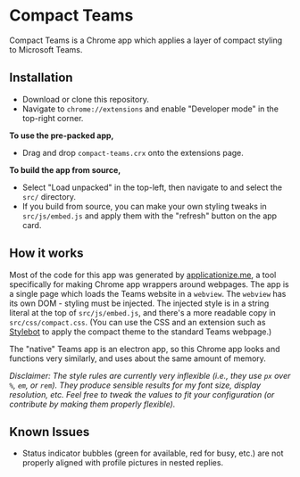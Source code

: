 # Compact Teams

Compact Teams is a Chrome app which applies a layer of compact styling to Microsoft Teams.

## Installation

- Download or clone this repository.
- Navigate to `chrome://extensions` and enable "Developer mode" in the top-right corner.

**To use the pre-packed app,**
- Drag and drop `compact-teams.crx` onto the extensions page.

**To build the app from source,**
- Select "Load unpacked" in the top-left, then navigate to and select the `src/` directory.
- If you build from source, you can make your own styling tweaks in `src/js/embed.js` and apply them with the "refresh" button on the app card.

## How it works

Most of the code for this app was generated by [applicationize.me](https://applicationize.me/), a tool specifically for
making Chrome app wrappers around webpages. The app is a single page which loads the Teams website in a `webview`.
The `webview` has its own DOM - styling must be injected. The injected style is in a string literal at the top of
`src/js/embed.js`, and there's a more readable copy in `src/css/compact.css`. (You can use the CSS and an extension such
as [Stylebot](https://chrome.google.com/webstore/detail/stylebot/oiaejidbmkiecgbjeifoejpgmdaleoha?hl=en) to apply the compact theme
to the standard Teams webpage.)

The "native" Teams app is an electron app, so this Chrome app looks and functions very similarly, and uses about the same
amount of memory.

_Disclaimer: The style rules are currently very inflexible (i.e., they use `px` over `%`, `em`, or `rem`). They produce
sensible results for my font size, display resolution, etc. Feel free to tweak the values to fit your configuration (or contribute
by making them properly flexible)._

## Known Issues
- Status indicator bubbles (green for available, red for busy, etc.) are not properly aligned with profile pictures in nested replies.
